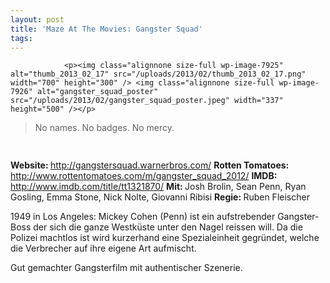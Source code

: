 ```yaml
---
layout: post
title: 'Maze At The Movies: Gangster Squad'
tags:
---
```



                <p><img class="alignnone size-full wp-image-7925" alt="thumb_2013_02_17" src="/uploads/2013/02/thumb_2013_02_17.png" width="700" height="300" /> <img class="alignnone size-full wp-image-7926" alt="gangster_squad_poster" src="/uploads/2013/02/gangster_squad_poster.jpeg" width="337" height="500" /></p>
<blockquote>No names. No badges. No mercy.</blockquote>
<img class="alignnone size-full wp-image-5898" title="movie_review_4stars" alt="" src="/uploads/2010/02/movie_review_4stars.png" width="75" height="15" />
<p><strong></strong></p>
<p><strong>Website: </strong><a href="http://gangstersquad.warnerbros.com/"><a href="http://gangstersquad.warnerbros.com/">http://gangstersquad.warnerbros.com/</a></a>
<strong>Rotten Tomatoes: </strong><a href="http://www.rottentomatoes.com/m/gangster_squad_2012/"><a href="http://www.rottentomatoes.com/m/gangster_squad_2012/">http://www.rottentomatoes.com/m/gangster_squad_2012/</a></a>
<strong>IMDB: </strong><a href="http://www.imdb.com/title/tt1321870/?ref_=sr_1"><a href="http://www.imdb.com/title/tt1321870/">http://www.imdb.com/title/tt1321870/</a></a>
<strong>Mit: </strong>Josh Brolin, Sean Penn, Ryan Gosling, Emma Stone, Nick Nolte, Giovanni Ribisi
<strong>Regie: </strong>Ruben Fleischer</p>
<p>1949 in Los Angeles: Mickey Cohen (Penn) ist ein aufstrebender Gangster-Boss der sich die ganze Westküste unter den Nagel reissen will. Da die Polizei machtlos ist wird kurzerhand eine Spezialeinheit gegründet, welche die Verbrecher auf ihre eigene Art aufmischt.</p>
<p>Gut gemachter Gangsterfilm mit authentischer Szenerie.</p>
